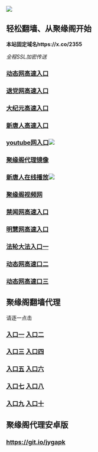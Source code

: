 
![](https://raw.githubusercontent.com/hao369/a/master/j.jpg)



## 轻松翻墙、从聚缘阁开始

**本站固定域名https://x.co/2355**

_全程SSL加密传送_

###  [动态网高速入口](http://3.1jje.lvuk.cf/?id=2)

###  [退党网高速入口](http://3.1jje.lvuk.cf/8)

###  [大纪元高速入口](http://3.1jje.lvuk.cf/7)

###  [新唐人高速入口](http://3.1jje.lvuk.cf/5)

###  [youtube网入口](http://3.1jje.lvuk.cf/19)![](https://raw.githubusercontent.com/hao369/a/master/mianfei.gif)

 ###  [聚缘阁代理镜像](https://7ikrpzyk13.execute-api.ap-northeast-2.amazonaws.com/jxtz)

###  [新唐人在线播放](http://xtr.1jje.lvuk.cf)![](https://raw.githubusercontent.com/hao369/a/master/benzoutuijian.gif)

###  [聚缘阁视频网](https://39fk9p24uk.execute-api.ap-northeast-2.amazonaws.com/k)

###  [禁闻网高速入口](http://3.1jje.lvuk.cf/16)

###  [明慧网高速入口](http://3.1jje.lvuk.cf/3)

###  [法轮大法入口一](http://3.1jje.lvuk.cf/15)

###  [动态网高速口二](https://x.co/ddg)

###  [动态网高速口三](https://x.co/ddf)



## 聚缘阁翻墙代理 

请逐一点击

### **[入口一](https://s3.amazonaws.com/dtw/jyg.html)** **[入口二](https://s3.ap-northeast-2.amazonaws.com/haojyg/jyg.html)**

### **[入口三](https://s3-ap-southeast-1.amazonaws.com/jyg4/jyg.html)**  **[入口四](https://s3-ap-northeast-1.amazonaws.com/jyg9/jyg.html)**

### **[入口五](https://s3.ap-south-1.amazonaws.com/jyg5/jyg.html)**  **[入口六](https://s3-us-west-2.amazonaws.com/jyg7/jyg.html)**


###  **[入口七](https://s3-us-west-1.amazonaws.com/jyg6/jyg.html)**  **[入口八](https://s3-eu-west-1.amazonaws.com/jyg8/jyg.html)**


###  **[入口九](https://s3.eu-central-1.amazonaws.com/jyg3/jyg.html)**  **[入口十](https://s3-ap-southeast-2.amazonaws.com/jyg1/jyg.html)**

##  聚缘阁代理安卓版

### https://git.io/jygapk


